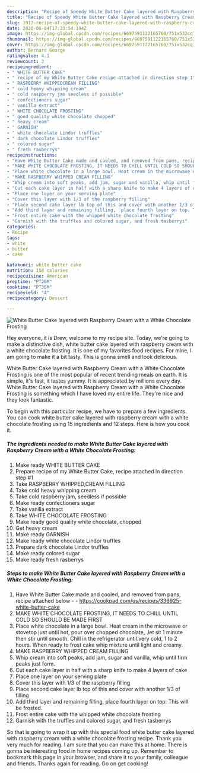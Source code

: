 ```yaml
---
description: "Recipe of Speedy White Butter Cake layered with Raspberry Cream with a White Chocolate Frosting"
title: "Recipe of Speedy White Butter Cake layered with Raspberry Cream with a White Chocolate Frosting"
slug: 1912-recipe-of-speedy-white-butter-cake-layered-with-raspberry-cream-with-a-white-chocolate-frosting
date: 2020-06-04T17:33:54.194Z
image: https://img-global.cpcdn.com/recipes/6697591122165760/751x532cq70/white-butter-cake-layered-with-raspberry-cream-with-a-white-chocolate-frosting-recipe-main-photo.jpg
thumbnail: https://img-global.cpcdn.com/recipes/6697591122165760/751x532cq70/white-butter-cake-layered-with-raspberry-cream-with-a-white-chocolate-frosting-recipe-main-photo.jpg
cover: https://img-global.cpcdn.com/recipes/6697591122165760/751x532cq70/white-butter-cake-layered-with-raspberry-cream-with-a-white-chocolate-frosting-recipe-main-photo.jpg
author: Bernard George
ratingvalue: 4.1
reviewcount: 3
recipeingredient:
- " WHITE BUTTER CAKE"
- " recipe of my White Butter Cake recipe attached in direction step 1"
- " RASPBERRY WHIPPEDCREAM FILLING"
- " cold heavy whipping cream"
- " cold raspberry jam seedless if possible"
- " confectioners sugar"
- " vanilla extract"
- " WHITE CHOCOLATE FROSTING"
- " good quality white chocolate chopped"
- " heavy cream"
- " GARNISH"
- " white chocolate Lindor truffles"
- " dark chocolate Lindor truffles"
- " colored sugar"
- " fresh rasberrys"
recipeinstructions:
- "Have White Butter Cake made and cooled, and removed from pans, recipe attached below  https://cookpad.com/us/recipes/336925-white-butter-cake"
- "MAKE WHITE CHOCOLATE FROSTING, IT NEEDS TO CHILL UNTIL COLD SO SHOULD BE MADE FIRST"
- "Place white chocolate in a large bowl. Heat cream in the microwave or stovetop just until hot, pour over chopped chocolate, .let sit 1 minute then stir until smooth. Chill in the refrigerator until.very cold, 1 to 2 hours. When ready to frost cake whip mixture until light and creamy."
- "MAKE RASPBERRY WHIPPED CREAM FILLING"
- "Whip cream into soft peaks, add jam, sugar and vanilla, whip until firm peaks just form."
- "Cut each cake layer in half with a sharp knife to make 4 layers of cake"
- "Place one layer on your serving plate"
- "Cover this layer with 1/3 of the raspberry filling"
- "Place second cake layer lb top of this and cover with another 1/3 of filling"
- "Add third layer and remaining filling,  place fourth layer on top. This will be frosted."
- "Frost entire cake with the whipped white chocolate frosting"
- "Garnish with the truffles and colored sugar, and fresh tasberrys"
categories:
- Recipe
tags:
- white
- butter
- cake

katakunci: white butter cake 
nutrition: 158 calories
recipecuisine: American
preptime: "PT20M"
cooktime: "PT36M"
recipeyield: "4"
recipecategory: Dessert

---
```



![White Butter Cake layered with Raspberry Cream with a White Chocolate Frosting](https://img-global.cpcdn.com/recipes/6697591122165760/751x532cq70/white-butter-cake-layered-with-raspberry-cream-with-a-white-chocolate-frosting-recipe-main-photo.jpg)

Hey everyone, it is Drew, welcome to my recipe site. Today, we're going to make a distinctive dish, white butter cake layered with raspberry cream with a white chocolate frosting. It is one of my favorites food recipes. For mine, I am going to make it a bit tasty. This is gonna smell and look delicious.



White Butter Cake layered with Raspberry Cream with a White Chocolate Frosting is one of the most popular of recent trending meals on earth. It is simple, it's fast, it tastes yummy. It is appreciated by millions every day. White Butter Cake layered with Raspberry Cream with a White Chocolate Frosting is something which I have loved my entire life. They're nice and they look fantastic.


To begin with this particular recipe, we have to prepare a few ingredients. You can cook white butter cake layered with raspberry cream with a white chocolate frosting using 15 ingredients and 12 steps. Here is how you cook it.

<!--inarticleads1-->

##### The ingredients needed to make White Butter Cake layered with Raspberry Cream with a White Chocolate Frosting:

1. Make ready  WHITE BUTTER CAKE
1. Prepare  recipe of my White Butter Cake, recipe attached in direction step #1
1. Take  RASPBERRY WHIPPED,CREAM FILLING
1. Take  cold heavy whipping cream
1. Take  cold raspberry jam, seedless if possible
1. Make ready  confectioners sugar
1. Take  vanilla extract
1. Take  WHITE CHOCOLATE FROSTING
1. Make ready  good quality white chocolate, chopped
1. Get  heavy cream
1. Make ready  GARNISH
1. Make ready  white chocolate Lindor truffles
1. Prepare  dark chocolate Lindor truffles
1. Make ready  colored sugar
1. Make ready  fresh rasberrys




<!--inarticleads2-->

##### Steps to make White Butter Cake layered with Raspberry Cream with a White Chocolate Frosting:

1. Have White Butter Cake made and cooled, and removed from pans, recipe attached below -  - https://cookpad.com/us/recipes/336925-white-butter-cake
1. MAKE WHITE CHOCOLATE FROSTING, IT NEEDS TO CHILL UNTIL COLD SO SHOULD BE MADE FIRST
1. Place white chocolate in a large bowl. Heat cream in the microwave or stovetop just until hot, pour over chopped chocolate, .let sit 1 minute then stir until smooth. Chill in the refrigerator until.very cold, 1 to 2 hours. When ready to frost cake whip mixture until light and creamy.
1. MAKE RASPBERRY WHIPPED CREAM FILLING
1. Whip cream into soft peaks, add jam, sugar and vanilla, whip until firm peaks just form.
1. Cut each cake layer in half with a sharp knife to make 4 layers of cake
1. Place one layer on your serving plate
1. Cover this layer with 1/3 of the raspberry filling
1. Place second cake layer lb top of this and cover with another 1/3 of filling
1. Add third layer and remaining filling,  place fourth layer on top. This will be frosted.
1. Frost entire cake with the whipped white chocolate frosting
1. Garnish with the truffles and colored sugar, and fresh tasberrys




So that is going to wrap it up with this special food white butter cake layered with raspberry cream with a white chocolate frosting recipe. Thank you very much for reading. I am sure that you can make this at home. There is gonna be interesting food in home recipes coming up. Remember to bookmark this page in your browser, and share it to your family, colleague and friends. Thanks again for reading. Go on get cooking!
